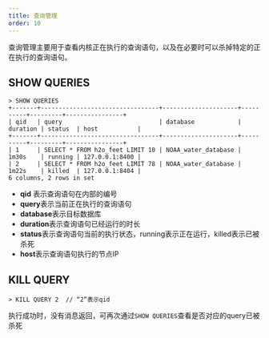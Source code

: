 ```yaml
---
title: 查询管理
order: 10
---
```


查询管理主要用于查看内核正在执行的查询语句，以及在必要时可以杀掉特定的正在执行的查询语句。

## SHOW QUERIES

```
> SHOW QUERIES
+-------+---------------------------------+---------------------+----------+---------+----------------+
| qid   | query                           | database            | duration | status  | host           |
+-------+---------------------------------+---------------------+----------+---------+----------------+
| 1     | SELECT * FROM h2o_feet LIMIT 10 | NOAA_water_database | 1m30s    | running | 127.0.0.1:8400 |
| 2     | SELECT * FROM h2o_feet LIMIT 78 | NOAA_water_database | 1m22s    | killed  | 127.0.0.1:8404 |
6 columns, 2 rows in set
```

- **qid** 表示查询语句在内部的编号
- **query**表示当前正在执行的查询语句
- **database**表示目标数据库
- **duration**表示查询语句已经运行的时长
- **status**表示查询语句当前的执行状态，running表示正在运行，killed表示已被杀死
- **host**表示查询语句执行的节点IP

## KILL QUERY

```
> KILL QUERY 2  // “2”表示qid
```

执行成功时，没有消息返回，可再次通过`SHOW QUERIES`查看是否对应的query已被杀死

